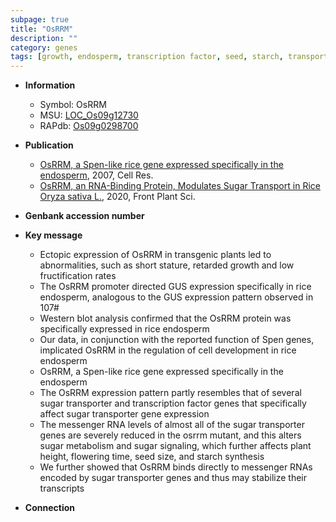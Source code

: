 ```yaml
---
subpage: true
title: "OsRRM"
description: ""
category: genes
tags: [growth, endosperm, transcription factor, seed, starch, transporter, plant height, seed size, sugar, flowering time, flowering]
---
```


* **Information**  
    + Symbol: OsRRM  
    + MSU: [LOC_Os09g12730](http://rice.plantbiology.msu.edu/cgi-bin/ORF_infopage.cgi?orf=LOC_Os09g12730)  
    + RAPdb: [Os09g0298700](http://rapdb.dna.affrc.go.jp/viewer/gbrowse_details/irgsp1?name=Os09g0298700)  

* **Publication**  
    + [OsRRM, a Spen-like rice gene expressed specifically in the endosperm](http://www.ncbi.nlm.nih.gov/pubmed?term=OsRRM,+a+Spen-like+rice+gene+expressed+specifically+in+the+endosperm%5BTitle%5D), 2007, Cell Res.
    + [OsRRM, an RNA-Binding Protein, Modulates Sugar Transport in Rice  Oryza sativa L.](http://www.ncbi.nlm.nih.gov/pubmed?term=OsRRM,+an+RNA-Binding+Protein,+Modulates+Sugar+Transport+in+Rice++Oryza+sativa+L.%5BTitle%5D), 2020, Front Plant Sci.

* **Genbank accession number**  

* **Key message**  
    + Ectopic expression of OsRRM in transgenic plants led to abnormalities, such as short stature, retarded growth and low fructification rates
    + The OsRRM promoter directed GUS expression specifically in rice endosperm, analogous to the GUS expression pattern observed in 107#
    + Western blot analysis confirmed that the OsRRM protein was specifically expressed in rice endosperm
    + Our data, in conjunction with the reported function of Spen genes, implicated OsRRM in the regulation of cell development in rice endosperm
    + OsRRM, a Spen-like rice gene expressed specifically in the endosperm
    + The OsRRM expression pattern partly resembles that of several sugar transporter and transcription factor genes that specifically affect sugar transporter gene expression
    + The messenger RNA levels of almost all of the sugar transporter genes are severely reduced in the osrrm mutant, and this alters sugar metabolism and sugar signaling, which further affects plant height, flowering time, seed size, and starch synthesis
    + We further showed that OsRRM binds directly to messenger RNAs encoded by sugar transporter genes and thus may stabilize their transcripts

* **Connection**  



